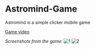 # Astromind-Game
Astromind is a simple clicker mobile game

[Game video](https://photos.app.goo.gl/68Mc8cK44eAAj7Ds9)

*Screenshots from the game:*
![1](https://user-images.githubusercontent.com/77053754/115780158-7dd41a00-a3c1-11eb-947e-08104a7724c6.png)
![2](https://user-images.githubusercontent.com/77053754/115780226-90e6ea00-a3c1-11eb-9185-df311493c80e.png)

